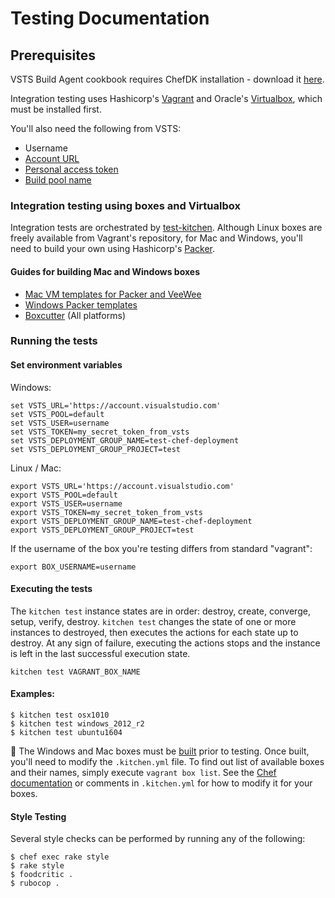 # Testing Documentation

## Prerequisites
VSTS Build Agent cookbook requires ChefDK installation - download it [here](https://downloads.chef.io/chef-dk/).

Integration testing uses Hashicorp's [Vagrant](https://www.vagrantup.com/downloads.html) and Oracle's [Virtualbox](https://www.virtualbox.org/wiki/Downloads), which must be installed first.

You'll also need the following from VSTS:
- Username
- [Account URL](https://www.visualstudio.com/en-us/get-started/setup/sign-up-for-visual-studio-online)
- [Personal access token](http://roadtoalm.com/2015/07/22/using-personal-access-tokens-to-access-visual-studio-online/)
- [Build pool name](http://blog.devmatter.com/understanding-pools-and-queues-in-vso/)

### Integration testing using boxes and Virtualbox
Integration tests are orchestrated by [test-kitchen](https://github.com/test-kitchen/test-kitchen).
Although Linux boxes are freely available from Vagrant's repository, for Mac and Windows, you'll need to build your own using Hashicorp's [Packer](https://www.packer.io/).

#### Guides for building Mac and Windows boxes
- [Mac VM templates for Packer and VeeWee](https://github.com/timsutton/osx-vm-templates)
- [Windows Packer templates](https://github.com/joefitzgerald/packer-windows)
- [Boxcutter](https://github.com/boxcutter) (All platforms)


### Running the tests
#### Set environment variables

Windows:
```
set VSTS_URL='https://account.visualstudio.com'
set VSTS_POOL=default
set VSTS_USER=username
set VSTS_TOKEN=my_secret_token_from_vsts
set VSTS_DEPLOYMENT_GROUP_NAME=test-chef-deployment
set VSTS_DEPLOYMENT_GROUP_PROJECT=test
```
Linux / Mac:
```
export VSTS_URL='https://account.visualstudio.com'
export VSTS_POOL=default
export VSTS_USER=username
export VSTS_TOKEN=my_secret_token_from_vsts
export VSTS_DEPLOYMENT_GROUP_NAME=test-chef-deployment
export VSTS_DEPLOYMENT_GROUP_PROJECT=test
```

If the username of the box you're testing differs from standard "vagrant":
```
export BOX_USERNAME=username
```

#### Executing the tests
The `kitchen test` instance states are in order: destroy, create, converge, setup, verify, destroy. `kitchen test` changes the state of one or more instances to destroyed, then executes the actions for each state up to destroy. At any sign of failure, executing the actions stops and the instance is left in the last successful execution state.
```
kitchen test VAGRANT_BOX_NAME
```

#### Examples:
`$ kitchen test osx1010`  
`$ kitchen test windows_2012_r2`  
`$ kitchen test ubuntu1604`


:small_red_triangle: The Windows and Mac boxes must be [built](#guides-for-building-mac-and-windows-boxes) prior to testing. Once built, you'll need to modify the `.kitchen.yml` file. To find out list of available boxes and their names, simply execute `vagrant box list`. See the [Chef documentation](https://docs.chef.io/config_yml_kitchen.html) or comments in `.kitchen.yml` for how to modify it for your boxes.

#### Style Testing
Several style checks can be performed by running any of the following:

`$ chef exec rake style`  
`$ rake style`  
`$ foodcritic .`  
`$ rubocop .`  
